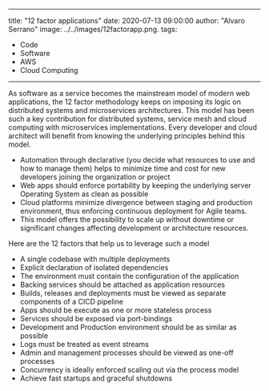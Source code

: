 ---
title: "12 factor applications"
date: 2020-07-13 09:00:00
author: "Alvaro Serrano"
image: ../../images/12factorapp.png.
tags:
  - Code
  - Software
  - AWS
  - Cloud Computing
___

As software as a service becomes the mainstream model of modern web applications, the 12 factor methodology keeps on imposing its logic on distributed systems and microservices architectures. This model has been such a key contribution for distributed systems, service mesh and cloud computing with microservices implementations. Every developer and cloud architect will benefit from knowing the underlying principles behind this model.

* Automation through declarative (you decide what resources to use and how to manage them) helps to minimize time and cost for new developers joining the organization or project
* Web apps should enforce portability by keeping the underlying server Operating System as clean as possible
* Cloud platforms minimize divergence between staging and production environment, thus enforcing continuous deployment for Agile teams.
* This model offers the possibility to scale up without downtime or significant changes affecting development or architecture resources.

Here are the 12 factors that help us to leverage such a model
* A single codebase with multiple deployments
* Explicit declaration of isolated dependencies
* The environment must contain the configuration of the application
* Backing services should be attached as application resources
* Builds, releases and deployments must be viewed as separate components of a CICD pipeline
* Apps should be execute as one or more stateless process
* Services should be exposed via port-bindings
* Development and Production environment should be as similar as possible
* Logs must be treated as event streams
* Admin and management processes should be viewed as one-off processes
* Concurrency is ideally enforced scaling out via the process model
* Achieve fast startups and graceful shutdowns

